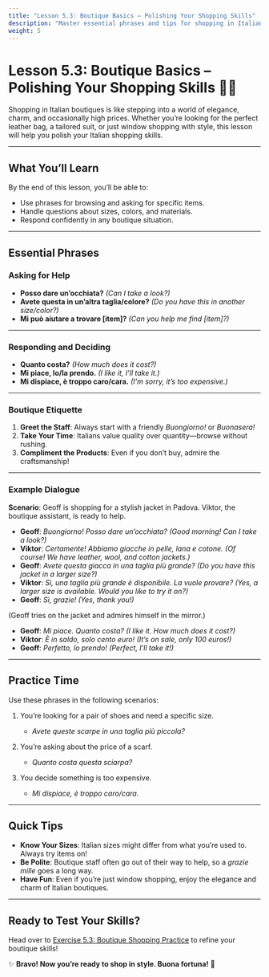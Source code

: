 ```yaml
---
title: "Lesson 5.3: Boutique Basics – Polishing Your Shopping Skills"
description: "Master essential phrases and tips for shopping in Italian boutiques with flair."
weight: 5
---
```


# Lesson 5.3: Boutique Basics – Polishing Your Shopping Skills 👗👜  

Shopping in Italian boutiques is like stepping into a world of elegance, charm, and occasionally high prices. Whether you’re looking for the perfect leather bag, a tailored suit, or just window shopping with style, this lesson will help you polish your Italian shopping skills.

---

## What You’ll Learn  

By the end of this lesson, you’ll be able to:  
- Use phrases for browsing and asking for specific items.  
- Handle questions about sizes, colors, and materials.  
- Respond confidently in any boutique situation.  

---

## Essential Phrases  

### Asking for Help  

- **Posso dare un’occhiata?** *(Can I take a look?)*  
- **Avete questa in un’altra taglia/colore?** *(Do you have this in another size/color?)*  
- **Mi può aiutare a trovare [item]?** *(Can you help me find [item]?)*  

---

### Responding and Deciding  

- **Quanto costa?** *(How much does it cost?)*  
- **Mi piace, lo/la prendo.** *(I like it, I’ll take it.)*  
- **Mi dispiace, è troppo caro/cara.** *(I’m sorry, it’s too expensive.)*  

---

### Boutique Etiquette  

1. **Greet the Staff**: Always start with a friendly *Buongiorno!* or *Buonasera!*  
2. **Take Your Time**: Italians value quality over quantity—browse without rushing.  
3. **Compliment the Products**: Even if you don’t buy, admire the craftsmanship!  

---

### Example Dialogue  

**Scenario**: Geoff is shopping for a stylish jacket in Padova. Viktor, the boutique assistant, is ready to help.  

- **Geoff**: *Buongiorno! Posso dare un’occhiata?* *(Good morning! Can I take a look?)*  
- **Viktor**: *Certamente! Abbiamo giacche in pelle, lana e cotone.* *(Of course! We have leather, wool, and cotton jackets.)*  
- **Geoff**: *Avete questa giacca in una taglia più grande?* *(Do you have this jacket in a larger size?)*  
- **Viktor**: *Sì, una taglia più grande è disponibile. La vuole provare?* *(Yes, a larger size is available. Would you like to try it on?)*  
- **Geoff**: *Sì, grazie!* *(Yes, thank you!)*  

(Geoff tries on the jacket and admires himself in the mirror.)  

- **Geoff**: *Mi piace. Quanto costa?* *(I like it. How much does it cost?)*  
- **Viktor**: *È in saldo, solo cento euro!* *(It’s on sale, only 100 euros!)*  
- **Geoff**: *Perfetto, lo prendo!* *(Perfect, I’ll take it!)*  

---

## Practice Time  

Use these phrases in the following scenarios:  

1. You’re looking for a pair of shoes and need a specific size.  
   - *Avete queste scarpe in una taglia più piccola?*  

2. You’re asking about the price of a scarf.  
   - *Quanto costa questa sciarpa?*  

3. You decide something is too expensive.  
   - *Mi dispiace, è troppo caro/cara.*  

---

## Quick Tips  

- **Know Your Sizes**: Italian sizes might differ from what you’re used to. Always try items on!  
- **Be Polite**: Boutique staff often go out of their way to help, so a *grazie mille* goes a long way.  
- **Have Fun**: Even if you’re just window shopping, enjoy the elegance and charm of Italian boutiques.  

---

## Ready to Test Your Skills?  

Head over to [Exercise 5.3: Boutique Shopping Practice](../exercise5.3/) to refine your boutique skills!  

✨ **Bravo! Now you’re ready to shop in style. Buona fortuna!** 👜  
